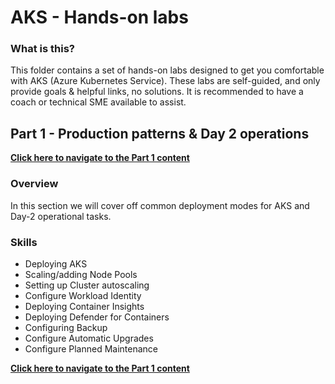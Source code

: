 # AKS - Hands-on labs

### What is this?
This folder contains a set of hands-on labs designed to get you comfortable with AKS (Azure Kubernetes Service). These labs are self-guided, and only provide goals & helpful links, no solutions. It is recommended to have a coach or technical SME available to assist.

## Part 1 - Production patterns & Day 2 operations

**[Click here to navigate to the Part 1 content](./part-01.md)**

### Overview
In this section we will cover off common deployment modes for AKS and Day-2 operational tasks.

### Skills
- Deploying AKS
- Scaling/adding Node Pools
- Setting up Cluster autoscaling
- Configure Workload Identity
- Deploying Container Insights
- Deploying Defender for Containers
- Configuring Backup
- Configure Automatic Upgrades
- Configure Planned Maintenance

**[Click here to navigate to the Part 1 content](./part-01.md)**